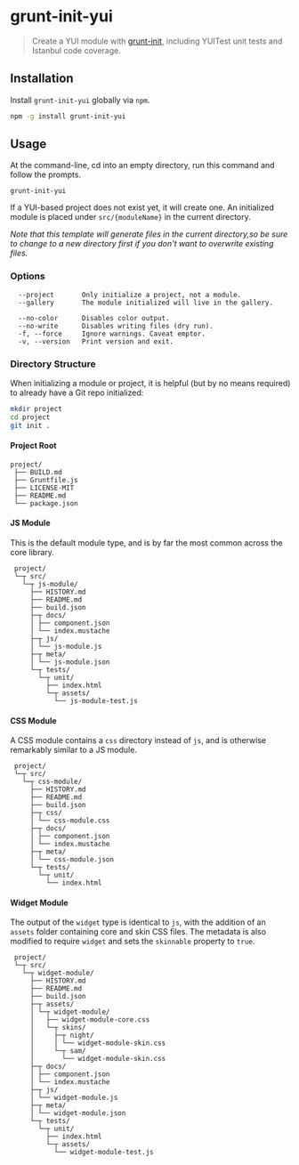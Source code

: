 # grunt-init-yui

> Create a YUI module with [grunt-init][], including YUITest unit tests and Istanbul code coverage.

[grunt-init]: http://gruntjs.com/project-scaffolding

## Installation

Install `grunt-init-yui` globally via `npm`.

```bash
npm -g install grunt-init-yui
```

## Usage

At the command-line, cd into an empty directory, run this command and follow the prompts.

```
grunt-init-yui
```

If a YUI-based project does not exist yet, it will create one.
An initialized module is placed under `src/{moduleName}` in the current directory.

_Note that this template will generate files in the current directory,so be sure to change to a new directory first if you don't want to overwrite existing files._

### Options

```text
  --project       Only initialize a project, not a module.
  --gallery       The module initialized will live in the gallery.

  --no-color      Disables color output.
  --no-write      Disables writing files (dry run).
  -f, --force     Ignore warnings. Caveat emptor.
  -v, --version   Print version and exit.
```

### Directory Structure

When initializing a module or project, it is helpful (but by no means required) to already have a Git repo initialized:

```bash
mkdir project
cd project
git init .
```

#### Project Root

```text
project/
 ├── BUILD.md
 ├── Gruntfile.js
 ├── LICENSE-MIT
 ├── README.md
 └── package.json
```

#### JS Module

This is the default module type, and is by far the most common across the core library.

```text
 project/
 └─┬ src/
   └─┬ js-module/
     ├── HISTORY.md
     ├── README.md
     ├── build.json
     ├─┬ docs/
     │ ├── component.json
     │ └── index.mustache
     ├─┬ js/
     │ └── js-module.js
     ├─┬ meta/
     │ └── js-module.json
     └─┬ tests/
       └─┬ unit/
         ├── index.html
         └─┬ assets/
           └── js-module-test.js
```

#### CSS Module

A CSS module contains a `css` directory instead of `js`, and is otherwise remarkably similar to a JS module.

```text
 project/
 └─┬ src/
   └─┬ css-module/
     ├── HISTORY.md
     ├── README.md
     ├── build.json
     ├─┬ css/
     │ └── css-module.css
     ├─┬ docs/
     │ ├── component.json
     │ └── index.mustache
     ├─┬ meta/
     │ └── css-module.json
     └─┬ tests/
       └─┬ unit/
         └── index.html
```

#### Widget Module

The output of the `widget` type is identical to `js`, with the addition of an `assets` folder containing core and skin CSS files. The metadata is also modified to require `widget` and sets the `skinnable` property to `true`.

```text
 project/
 └─┬ src/
   └─┬ widget-module/
     ├── HISTORY.md
     ├── README.md
     ├── build.json
     ├─┬ assets/
     │ └─┬ widget-module/
     │   ├── widget-module-core.css
     │   └─┬ skins/
     │     ├─┬ night/
     │     │ └── widget-module-skin.css
     │     └─┬ sam/
     │       └── widget-module-skin.css
     ├─┬ docs/
     │ ├── component.json
     │ └── index.mustache
     ├─┬ js/
     │ └── widget-module.js
     ├─┬ meta/
     │ └── widget-module.json
     └─┬ tests/
       └─┬ unit/
         ├── index.html
         └─┬ assets/
           └── widget-module-test.js
```
